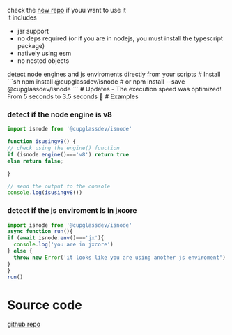 check the [new repo](https://github.com/cupglass/isjsruntime) if youu want to use it </br>
it includes
- jsr support
- no deps required (or if you are in nodejs, you must install the typescript package)
- natively using esm
- no nested objects
</hr>
detect node engines and js enviroments directly from your scripts
# Install
```sh
npm install @cupglassdev/isnode
# or
npm install --save @cupglassdev/isnode
```
# Updates
- The execution speed was optimized! From 5 seconds to 3.5 seconds 🎉
# Examples

### detect if the node engine is v8
```js
import isnode from '@cupglassdev/isnode'

function isusingv8() {
// check using the engine() function
if (isnode.engine()==='v8') return true
else return false;

}

// send the output to the console
console.log(isusingv8())
```

### detect if the js enviroment is in jxcore
```js
import isnode from '@cupglassdev/isnode'
async function run(){
if (await isnode.env()==='jx'){ 
  console.log('you are in jxcore')
} else {
  throw new Error('it looks like you are using another js enviroment')
}
}
run()
```
# Source code
 [github repo](https://github.com/daxplrer/isnode)
